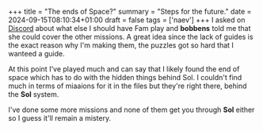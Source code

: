 +++
title = "The ends of Space?"
summary = "Steps for the future."
date = 2024-09-15T08:10:34+01:00
draft = false
tags = ['naev']
+++
I asked on [Discord](https://discord.com/) about what else I should have Fam play and **bobbens** told me that she could cover the other missions. A great idea since the lack of guides is the exact reason why I'm making them, the puzzles got so hard that I wanteed a guide.

At this point I've played much and can say that I likely found the end of space which has to do with the hidden things behind Sol. I couldn't find much in terms of miaaions for it in the files but they're right there, behind the **Sol** system.

I've done some more missions and none of them get you through **Sol** either so I guess it'll remain a mistery.
